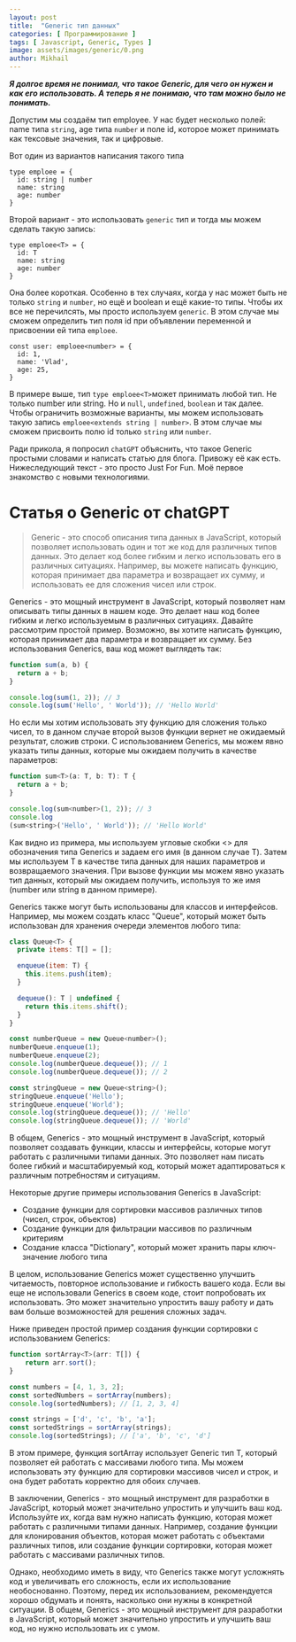 ```yaml
---
layout: post
title:  "Generic тип данных"
categories: [ Программирование ]
tags: [ Javascript, Generic, Types ]
image: assets/images/generic/0.png
author: Mikhail
---
```

***Я долгое время не понимал, что такое Generic, для чего он нужен и как его использовать. А теперь я не понимаю, что там можно было не понимать.***

Допустим мы создаём тип employee. У нас будет несколько полей: name типа `string`, age типа `number` и поле id, которое может принимать как тексовые значения, так и цифровые.

Вот один из вариантов написания такого типа

```tsx
type emploee = {
  id: string | number
  name: string
  age: number
}
```

Второй вариант - это использовать `generic` тип и тогда мы можем сделать такую запись:

```tsx
type emploee<T> = {
  id: T
  name: string
  age: number
}
```

Она более короткая. Особенно в тех случаях, когда у нас может быть не только `string` и `number`, но ещё и boolean и ещё какие-то типы. Чтобы их все не перечилсять, мы просто используем `generic`. В этом случае мы сможем определить тип поля id при объявлении переменной и присвоении ей типа `emploee`.

```tsx
const user: emploee<number> = {
  id: 1,
  name: 'Vlad',
  age: 25,
}
```

В примере выше, тип `type emploee<T>`может принимать любой тип. Не только number или string. Но и `null`, `undefined`, `boolean` и так далее. Чтобы ограничить возможные варианты, мы можем использовать такую запись `emploee<extends string | number>`. В этом случае мы сможем присвоить полю id только `string` или `number`.

Ради прикола, я попросил `chatGPT` объяснить, что такое Generic простыми словами и написать статью для блога. Привожу её как есть. Нижеследующий текст - это просто Just For Fun. Моё первое знакомство с новыми технологиями.

# Статья о Generic от chatGPT

> Generic - это способ описания типа данных в JavaScript, который позволяет использовать один и тот же код для различных типов данных. Это делает код более гибким и легко использовать его в различных ситуациях. Например, вы можете написать функцию, которая принимает два параметра и возвращает их сумму, и использовать ее для сложения чисел или строк.

Generics - это мощный инструмент в JavaScript, который позволяет нам описывать типы данных в нашем коде. Это делает наш код более гибким и легко используемым в различных ситуациях.
Давайте рассмотрим простой пример. Возможно, вы хотите написать функцию, которая принимает два параметра и возвращает их сумму. Без использования Generics, ваш код может выглядеть так:

```js
function sum(a, b) {
  return a + b;
}

console.log(sum(1, 2)); // 3
console.log(sum('Hello', ' World')); // 'Hello World'
```

Но если мы хотим использовать эту функцию для сложения только чисел, то в данном случае второй вызов функции вернет не ожидаемый результат, сложив строки.
С использованием Generics, мы можем явно указать типы данных, которые мы ожидаем получить в качестве параметров:

```js
function sum<T>(a: T, b: T): T {
  return a + b;
}

console.log(sum<number>(1, 2)); // 3
console.log
(sum<string>('Hello', ' World')); // 'Hello World'
```

Как видно из примера, мы используем угловые скобки <> для обозначения типа Generics и задаем его имя (в данном случае T). Затем мы используем T в качестве типа данных для наших параметров и возвращаемого значения. При вызове функции мы можем явно указать тип данных, который мы ожидаем получить, используя то же имя (number или string в данном примере).

Generics также могут быть использованы для классов и интерфейсов. Например, мы можем создать класс "Queue", который может быть использован для хранения очереди элементов любого типа:

```javascript
class Queue<T> {
  private items: T[] = [];

  enqueue(item: T) {
    this.items.push(item);
  }

  dequeue(): T | undefined {
    return this.items.shift();
  }
}

const numberQueue = new Queue<number>();
numberQueue.enqueue(1);
numberQueue.enqueue(2);
console.log(numberQueue.dequeue()); // 1
console.log(numberQueue.dequeue()); // 2

const stringQueue = new Queue<string>();
stringQueue.enqueue('Hello');
stringQueue.enqueue('World');
console.log(stringQueue.dequeue()); // 'Hello'
console.log(stringQueue.dequeue()); // 'World'
```

В общем, Generics - это мощный инструмент в JavaScript, который позволяет создавать функции, классы и интерфейсы, которые могут работать с различными типами данных. Это позволяет нам писать более гибкий и масштабируемый код, который может адаптироваться к различным потребностям и ситуациям.

Некоторые другие примеры использования Generics в JavaScript:

* Создание функции для сортировки массивов различных типов (чисел, строк, объектов)
* Создание функции для фильтрации массивов по различным критериям
* Создание класса "Dictionary", который может хранить пары ключ-значение любого типа

В целом, использование Generics может существенно улучшить читаемость, повторное использование и гибкость вашего кода. Если вы еще не использовали Generics в своем коде, стоит попробовать их использовать. Это может значительно упростить вашу работу и дать вам больше возможностей для решения сложных задач.

Ниже приведен простой пример создания функции сортировки с использованием Generics:

```javascript
function sortArray<T>(arr: T[]) {
    return arr.sort();
}

const numbers = [4, 1, 3, 2];
const sortedNumbers = sortArray(numbers);
console.log(sortedNumbers); // [1, 2, 3, 4]

const strings = ['d', 'c', 'b', 'a'];
const sortedStrings = sortArray(strings);
console.log(sortedStrings); // ['a', 'b', 'c', 'd']
```

В этом примере, функция sortArray использует Generic тип T, который позволяет ей работать с массивами любого типа. Мы можем использовать эту функцию для сортировки массивов чисел и строк, и она будет работать корректно для обоих случаев.

В заключении, Generics - это мощный инструмент для разработки в JavaScript, который может значительно упростить и улучшить ваш код. Используйте их, когда вам нужно написать функцию, которая может работать с различными типами данных. Например, создание функции для клонирования объектов, которая может работать с объектами различных типов, или создание функции сортировки, которая может работать с массивами различных типов.

Однако, необходимо иметь в виду, что Generics также могут усложнять код и увеличивать его сложность, если их использование необоснованно. Поэтому, перед их использованием, рекомендуется хорошо обдумать и понять, насколько они нужны в конкретной ситуации.
В общем, Generics - это мощный инструмент для разработки в JavaScript, который может значительно упростить и улучшить ваш код, но нужно использовать их с умом.
